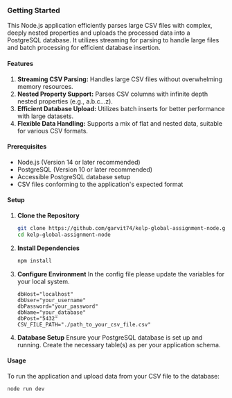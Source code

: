 ### Getting Started
This Node.js application efficiently parses large CSV files with complex, deeply nested properties and uploads the processed data into a PostgreSQL database. It utilizes streaming for parsing to handle large files and batch processing for efficient database insertion.

#### Features

1. **Streaming CSV Parsing:** Handles large CSV files without overwhelming memory resources.
2. **Nested Property Support:** Parses CSV columns with infinite depth nested properties (e.g., a.b.c...z).
3. **Efficient Database Upload:** Utilizes batch inserts for better performance with large datasets.
4. **Flexible Data Handling:** Supports a mix of flat and nested data, suitable for various CSV formats.

#### Prerequisites

- Node.js (Version 14 or later recommended)
- PostgreSQL (Version 10 or later recommended) 
- Accessible PostgreSQL database setup
- CSV files conforming to the application's expected format

#### Setup

1. **Clone the Repository**
    ```bash
    git clone https://github.com/garvit74/kelp-global-assignment-node.git
    cd kelp-global-assignment-node
    ```

2. **Install Dependencies**
    ```bash
    npm install
    ```

3. **Configure Environment**
   In the config file please update the variables for your local system.
    ```plaintext
    dbHost="localhost"
    dbUser="your_username"
    dbPassword="your_password"
    dbName="your_database"
    dbPost="5432"
    CSV_FILE_PATH="./path_to_your_csv_file.csv"
    ```

4. **Database Setup**
    Ensure your PostgreSQL database is set up and running. Create the necessary table(s) as per your application schema.

#### Usage

To run the application and upload data from your CSV file to the database:
```bash
node run dev
